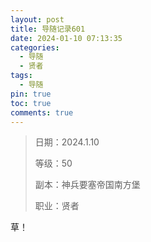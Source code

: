 ```yaml
---
layout: post
title: 导随记录601
date: 2024-01-10 07:13:35
categories:
  - 导随
  - 贤者
tags:
  - 导随
pin: true
toc: true
comments: true
---
```

> 日期：2024.1.10
>
> 等级：50
>
> 副本：神兵要塞帝国南方堡
>
> 职业：贤者

草！